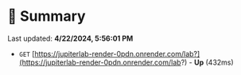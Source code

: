 # 📖 Summary
Last updated: **4/22/2024, 5:56:01 PM**

- `GET` [https://jupiterlab-render-0pdn.onrender.com/lab?](https://jupiterlab-render-0pdn.onrender.com/lab?) - **Up** (432ms)
